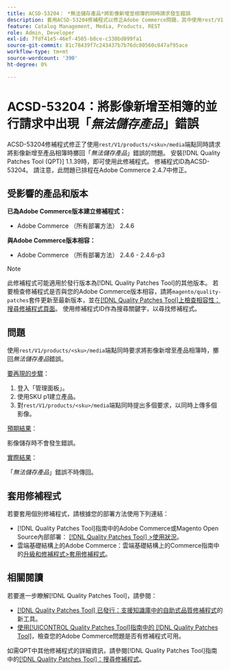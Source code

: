 ```yaml
---
title: ACSD-53204： *無法儲存產品*將影像新增至相簿的同時請求發生錯誤
description: 套用ACSD-53204修補程式以修正Adobe Commerce問題，其中使用rest/V1/products/&amp；lt；sku&amp；gt；/media端點同時請求將影像新增至產品相簿時會擲回無法儲存產品錯誤。
feature: Catalog Management, Media, Products, REST
role: Admin, Developer
exl-id: 7fdf41e5-46ef-4505-b8ce-c330bd899fa1
source-git-commit: 81c78439f7c243437b7b76dc80560c847af95ace
workflow-type: tm+mt
source-wordcount: '390'
ht-degree: 0%

---
```


# ACSD-53204：將影像新增至相簿的並行請求中出現「*無法儲存產品*」錯誤

ACSD-53204修補程式修正了使用`rest/V1/products/<sku>/media`端點同時請求將影像新增至產品相簿時擲回「*無法儲存產品*」錯誤的問題。 安裝[!DNL Quality Patches Tool (QPT)] 1.1.39時，即可使用此修補程式。 修補程式ID為ACSD-53204。 請注意，此問題已排程在Adobe Commerce 2.4.7中修正。

## 受影響的產品和版本

**已為Adobe Commerce版本建立修補程式：**

* Adobe Commerce （所有部署方法） 2.4.6

**與Adobe Commerce版本相容：**

* Adobe Commerce （所有部署方法） 2.4.6 - 2.4.6-p3

>[!NOTE]
>
>此修補程式可能適用於發行版本為[!DNL Quality Patches Tool]的其他版本。 若要檢查修補程式是否與您的Adobe Commerce版本相容，請將`magento/quality-patches`套件更新至最新版本，並在[[!DNL Quality Patches Tool]上檢查相容性：搜尋修補程式頁面](https://experienceleague.adobe.com/tools/commerce-quality-patches/index.html)。 使用修補程式ID作為搜尋關鍵字，以尋找修補程式。

## 問題

使用`rest/V1/products/<sku>/media`端點同時要求將影像新增至產品相簿時，擲回&#x200B;*無法儲存產品*&#x200B;錯誤。

<u>要再現的步驟</u>：

1. 登入「管理面板」。
1. 使用SKU p1建立產品。
1. 對`rest/V1/products/<sku>/media`端點同時提出多個要求，以同時上傳多個影像。

<u>預期結果</u>：

影像儲存時不會發生錯誤。

<u>實際結果</u>：

「*無法儲存產品*」錯誤不時傳回。

## 套用修補程式

若要套用個別修補程式，請根據您的部署方法使用下列連結：

* [!DNL Quality Patches Tool]指南中的Adobe Commerce或Magento Open Source內部部署： [[!DNL Quality Patches Tool] >使用狀況](/help/tools/quality-patches-tool/usage.md)。
* 雲端基礎結構上的Adobe Commerce：雲端基礎結構上的Commerce指南中的[升級和修補程式>套用修補程式](https://experienceleague.adobe.com/docs/commerce-cloud-service/user-guide/develop/upgrade/apply-patches.html)。

## 相關閱讀

若要進一步瞭解[!DNL Quality Patches Tool]，請參閱：

* [[!DNL Quality Patches Tool] 已發行：支援知識庫中的自助式品質修補程式](https://experienceleague.adobe.com/en/docs/commerce-knowledge-base/kb/announcements/commerce-announcements/magento-quality-patches-released-new-tool-to-self-serve-quality-patches)的新工具。
* [使用[!UICONTROL Quality Patches Tool]指南中的 [!DNL Quality Patches Tool]](/help/tools/quality-patches-tool/patches-available-in-qpt/check-patch-for-magento-issue-with-magento-quality-patches.md)，檢查您的Adobe Commerce問題是否有修補程式可用。


如需QPT中其他修補程式的詳細資訊，請參閱[!DNL Quality Patches Tool]指南中的[[!DNL Quality Patches Tool]：搜尋修補程式](https://experienceleague.adobe.com/tools/commerce-quality-patches/index.html)。
